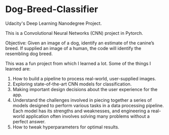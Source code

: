# Dog-Breed-Classifier
Udacity's Deep Learning Nanodegree Project.

This is a Convolutional Neural Networks (CNN) project in Pytorch. 

Objective: Given an image of a dog, identify an estimate of the canine’s breed. If supplied an image of a human, the code will identify the resembling dog breed.

This was a fun project from which I learned a lot. Some of the things I learned are:
  1. How to build a pipeline to process real-world, user-supplied images. 
  2. Exploring state-of-the-art CNN models for classification.
  3. Making important design decisions about the user experience for the app.
  4. Understand the challenges involved in piecing together a series of models designed to perform various tasks in a data    processing pipeline. Each model has its strengths and weaknesses, and engineering a real-world application often involves solving many problems without a perfect answer.
  5. How to tweak hyperparameters for optimal results.
